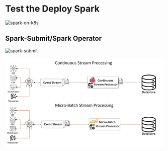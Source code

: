 # Test the Deploy Spark 


![spark-on-k8s](https://blog.cellenza.com/wp-content/uploads/2022/06/Spark-Schema-3-2048x1126.png)

## Spark-Submit/Spark Operator

![spark-submit](https://blog.cellenza.com/wp-content/uploads/2022/06/Spark_submit-operator.jpg)

![Alt text](image.png)
